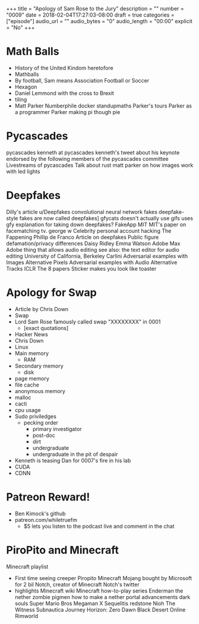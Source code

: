 +++
title = "Apology of Sam Rose to the Jury"
description = ""
number = "0009"
date = 2018-02-04T17:27:03-08:00
draft = true
categories = ["episode"]
audio_url = ""
audio_bytes = "0"
audio_length = "00:00"
explicit = "No"
+++

# Math Balls
* History of the United Kindom heretofore
* Mathballs
* By football, Sam means Association Football or Soccer
* Hexagon
* Daniel Lemmond with the cross to Brexit
* tiling
* Matt Parker
Numberphile
docker
standupmaths
Parker's tours
Parker as a programmer
Parker making pi though pie

# Pycascades
pycascades
  kenneth at pycascades
kenneth's tweet about his keynote
  endorsed by the following members of the pycascades committee
Livestreams of pycascades
Talk about rust
matt parker on how images work with led lights

# Deepfakes
Dilly's article
u/Deepfakes
convolutional neural network
fakes
  deepfake-style fakes are now called deepfakes]
gfycats
  doesn't actually use gifs
    uses gfy
  explanation for taking down deepfakes?
FakeApp
MIT
MIT's paper on facematching tv. george w
Celebrity personal account hacking
  The Fappening
Phillip de Franco
  Article on deepfakes
Public figure defamation/privacy differences
Daisy Ridley
Emma Watson
Adobe Max
Adobe thing that allows audio editing
  see also: the text editor for audio editing
University of California, Berkeley
Carlini
Adversarial examples with Images
  Alternative Pixels
Adversarial examples with Audio
  Alternative Tracks
ICLR
  The 8 papers
Sticker makes you look like toaster

# Apology for Swap
* Article by Chris Down
* Swap
* Lord Sam Rose famously called swap "XXXXXXXX" in 0001
  * [exact quotations]
* Hacker News
* Chris Down
* Linux
* Main memory
  * RAM
* Secondary memory
  * disk
* page memory
* file cache
* anonymous memory
* malloc
* cacti
* cpu usage
* Sudo priviledges
  * pecking order
    * primary investigator
    * post-doc
    * dirt
    * undergraduate
    * undergraduate in the pit of despair
* Kenneth is teasing Dan for 0007's fire in his lab
* CUDA
* CDNN

# Patreon Reward!
* Ben Kimock's github
* patreon.com/whiletruefm
  * $5 lets you listen to the podcast live and comment in the chat

# PiroPito and Minecraft
Minecraft playlist
  * First time seeing creeper
Piropito
Minecraft
Mojang bought by Microsoft for 2 bil
Notch, creator of Minecraft
Notch's twitter
  * highlights
Minecraft wiki
Minecraft how-to-play series
Enderman
the nether
  zombie pigmen
  how to make a nether portal
advancements
dark souls
Super Mario Bros
  Megaman X Sequelitis
redstone
Nioh
The Witness
Subnautica
Journey
Horizon: Zero Dawn
Black Desert Online
Rimworld
